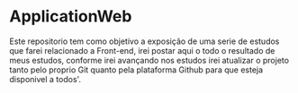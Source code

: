 # ApplicationWeb
Este repositorio tem como objetivo a exposição de uma serie de estudos que farei relacionado a Front-end, irei postar aqui o todo o resultado de meus estudos, conforme irei avançando nos estudos irei atualizar o projeto tanto pelo proprio Git quanto pela plataforma Github para que esteja disponivel a todos'.